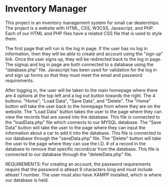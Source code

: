 # Inventory Manager
This project is an inventory management system for small car dealerships. The project is a website with HTML, CSS, W3CSS, Javascript, and PHP. Each of our HTML and PHP files have a related CSS file that is used to style them.

The first page that will run is the log in page. If the user has no log in information, then they will be able to create and account using the "sign up" link. Once the user signs up, they will be redirected back to the log in page. The signup and log in page are both connected to a database using the "database.php" file. Javascript has been used for validation for the log in and sign up forms so that they must meet the email and password requirements.

After logging in, the user will be taken to the main homepage where there are 4 options at the top left and a log out button towards the right. The 4 buttons: "Home", "Load Data", "Save Data", and "Delete". The "Home" button will take the user back to the homepage from where they are on the website. The "Load Data" button takes the user to the page where they can view the records that are saved into the database. This file is connected to the "loadData.php" file which connects to our MYSQL database. The "Save Data" button will take the user to the page where they can input the information about a car to add it into the database. This file is connected to our database through the "saveData.php" file. The "Delete" button will take the user to the page where they can use the I.D. # of a record in the database to remove that specific record/car from the database. This file is connected to our database through the "deleteData.php" file.

REQUIREMENTS: For creating an account, the password requirements require that the password is atleast 9 characters long and must include atleast 1 number. The user must also have XAMPP installed, which is where our database is held.
